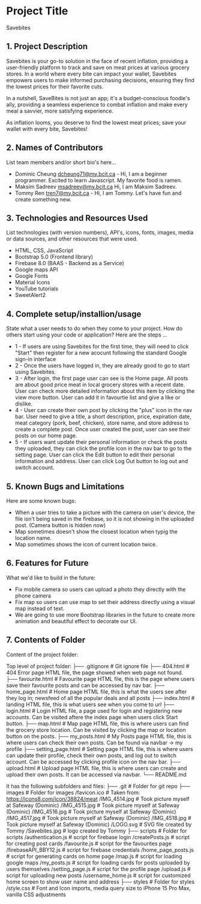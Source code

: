 # Project Title
Savebites
## 1. Project Description
Savebites is your go-to solution in the face of recent inflation, providing a user-friendly platform to track and save on meat prices at various grocery stores. In a world where every bite can impact your wallet, Savebites empowers users to make informed purchasing decisions, ensuring they find the lowest prices for their favorite cuts.

In a nutshell, SaveBites is not just an app; it's a budget-conscious foodie's ally, providing a seamless experience to combat inflation and make every meal a savvier, more satisfying experience.

As inflation looms, you deserve to find the lowest meat prices; save your wallet with every bite, Savebites!

## 2. Names of Contributors
List team members and/or short bio's here...
* Dominic Cheung dcheung71@my.bcit.ca - Hi, I am a beginner programmer. Excited to learn Javascript. My favorite food is ramen.
* Maksim Sadreev msadreev@my.bcit.ca  Hi, I am Maksim Sadreev. 
* Tommy Ren tren7@my.bcit.ca - Hi, I am Tommy. Let's have fun and create something new.
	
## 3. Technologies and Resources Used
List technologies (with version numbers), API's, icons, fonts, images, media or data sources, and other resources that were used.
* HTML, CSS, JavaScript
* Bootstrap 5.0 (Frontend library)
* Firebase 8.0 (BAAS - Backend as a Service)
* Google maps API
* Google Fonts
* Material Icons
* YouTube tutorials
* SweetAlert2


## 4. Complete setup/installion/usage
State what a user needs to do when they come to your project.  How do others start using your code or application?
Here are the steps ...
* 1 - If users are using Savebites for the first time, they will need to click "Start" then register for a new acocunt following the standard Google sign-in interface
* 2 - Once the users have logged in, they are already good to go to start using Savebites.
* 3 - After login, the first page user can see is the Home page. All posts are about good price meat in local grocery stores with a recent date. User can check more detailed information about this item by clicking the view more button. User can add it in favourtie list and give a like or dislike.
* 4 - User can create their own post by clicking the "plus" icon in the nav bar. User need to give a title, a short description, price, expiration date, meat category (pork, beef, chicken), store name, and store address to create a complete post. Once user created the post, user can see their posts on our home page.
* 5 - If users want update their personal information or check the posts they uploaded, they can click the profile icon in the nav bar to go to the setting page. User can click the Edit button to edit their personal information and address. User can click Log Out button to log out and switch account.

## 5. Known Bugs and Limitations
Here are some known bugs:
* When a user tries to take a picture with the camera on user's device, the file isn't being saved in the firebase, so it is not showing in the uploaded post. (Camera button is hidden now)
* Map sometimes doesn't show the closest location when typig the location name.
* Map sometimes shows the icon of current location twice.

## 6. Features for Future
What we'd like to build in the future:
* Fix mobile camera so users can upload a photo they directly with the phone camera
* Fix map so users can use map to set their address directly using a visual map instead of text.
* We are going to use more Bootstrap libraries in the future to create more animation and beautiful effect to decorate our UI.
	
## 7. Contents of Folder
Content of the project folder:

Top level of project folder: 
├── .gitignore               # Git ignore file
├── 404.html                 # 404 Error page HTML file, the page showed when web page not found.
├── favourite.html           # Favourite page HTML file, this is the page where users save their favourite posts and can be accessed by nav bar.
├── home_page.html           # Home page HTML file, this is what the users see after they log in; newsfeed of all the popular deals and all posts
├── index.html               # landing HTML file, this is what users see when you come to url
├── login.html               # Login HTML file, a page used for login and registering new accounts. Can be visited aftere the index page when users click Start button. 
├── map.html                 # Map page HTML file, this is where users can find the grocery store location. Can be visited by clicking the map or location button on the posts.
├── my_posts.html            # My Posts page HTML file, this is where users can check their own posts. Can be found via navbar -> my profile
├── setting_page.html        # Setting page HTML file, this is where users can update their profile, check their own posts, and log out to switch account. Can be accessed by clicking profile icon on the nav bar.
├── upload.html              # Upload page HTML file, this is where users can create and upload their own posts. It can be accessed via navbar.
└── README.md

It has the following subfolders and files:
├── .git                     # Folder for git repo
├── images                   # Folder for images
    /favicon.ico             # Taken from: https://icons8.com/icon/38824/meat
    /IMG_4514.jpg            # Took picture myself at Safeway (Dominic)
    /IMG_4515.jpg            # Took picture myself at Safeway (Dominic)
    /IMG_4516.jpg            # Took picture myself at Safeway (Dominic)
    /IMG_4517.jpg            # Took picture myself at Safeway (Dominic)
    /IMG_4518.jpg            # Took picture myself at Safeway (Dominic)
    /LOGO.svg                # SVG file created by Tommy
    /Savebites.jpg           # logo created by Tommy
├── scripts                  # Folder for scripts
    /authentication.js       # script for firebase login
    /createPosts.js          # script for creating post cards
    /favourite.js            # script for the favourites page
    /firebaseAPI_BBY12.js    # script for firebase credentials
    /home_page_posts.js      # script for generating cards on home page
    /map.js                  # script for loading google maps
    /my_posts.js             # script for loading cards for posts uploaded by users themselves
    /setting_page.js         # script for the profile page
    /upload.js               # script for uploading new posts
    /username_home.js        # script for customized home screen to show user name and address
├── styles                   # Folder for styles
    /style.css               # Font and Icon imports, media query size to iPhone 15 Pro Max, vanilla CSS adjustments 
